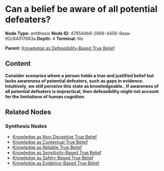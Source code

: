 # Can a belief be aware of all potential defeaters?

**Node Type:** antithesis
**Node ID:** 47854db8-2666-4456-8aaa-92c84017683a
**Depth:** 4
**Terminal:** No

**Parent:** [Knowledge as Defeasibility-Based True Belief](knowledge-as-defeasibility-based-true-belief-synthesis-e9d9d6a2-b85f-4d52-b542-fc4093370fc3.md)

## Content

**Consider scenarios where a person holds a true and justified belief but lacks awareness of potential defeaters, such as gaps in evidence. Intuitively, we still perceive this state as knowledgeable.**, **If awareness of all potential defeaters is impractical, then defeasibility might not account for the limitations of human cognition.**

## Related Nodes

### Synthesis Nodes

- [Knowledge as Non-Deceptive True Belief](knowledge-as-non-deceptive-true-belief-synthesis-69d5c8cd-a0c4-4a97-bd1d-7e99a2b955b5.md)
- [Knowledge as Contextual True Belief](knowledge-as-contextual-true-belief-synthesis-3e7b8f45-b2e8-4950-b8f5-131e60646466.md)
- [Knowledge as Reliable True Belief](knowledge-as-reliable-true-belief-synthesis-10238717-5f39-48dd-b771-e2a6f057e18c.md)
- [Knowledge as Sensitivity-Based True Belief](knowledge-as-sensitivity-based-true-belief-synthesis-167d921a-4a06-47dc-8531-19ed61309570.md)
- [Knowledge as Safety-Based True Belief](knowledge-as-safety-based-true-belief-synthesis-5e572f5b-4051-496d-ba77-92784695f7af.md)
- [Knowledge as Evidence-Based True Belief](knowledge-as-evidence-based-true-belief-synthesis-1a01e628-905a-41a0-93eb-35530d342e10.md)
